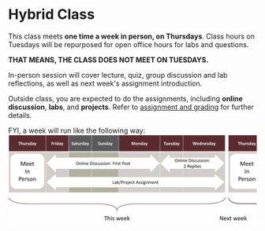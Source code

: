 # Hybrid Class

This class meets **one time a week in person, on Thursdays**. Class hours on Tuesdays will be repurposed for open office hours for labs and questions.

**THAT MEANS, THE CLASS DOES NOT MEET ON TUESDAYS.**

In-person session will cover lecture, quiz, group discussion and lab reflections, as well as next week's assignment introduction.

Outside class, you are expected to do the assignments, including **online discussion**, **labs**, and **projects**. Refer to [assignment and grading](grading.md) for further details.

FYI, a week will run like the following way:
![WeeklySchedule](img/weekwise.png)
